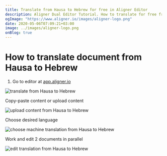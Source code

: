 ```yaml
---
title: Translate from Hausa to Hebrew for free in Aligner Editor
description: Aligner Dual Editor Tutorial. How to translate for free from Hausa to Hebrew. Aligner is multilingual document management platform. 
ogImage: "https://www.aligner.io/images/aligner-logo.png"
date: 2020-05-06T07:09:21+03:00
image: ../images/aligner-logo.png
onBlog: true
---
```


# How to translate document from Hausa to Hebrew

1. Go to editor at [app.aligner.io](https://app.aligner.io "Aligner App web page")

![translate from Hausa to Hebrew](../aligner-blank-editor.png "translate from Hausa to Hebrew")

Copy-paste content or upload content

![upload content from Hausa to Hebrew](../aligner-uploaded-document.png "upload content from Hausa to Hebrew")

Choose desired language

![choose machine translation from Hausa to Hebrew](../aligner-language-dropdown.png "choose machine translation from Hausa to Hebrew")

Work and edit 2 documents in parallel

![edit translation from Hausa to Hebrew](../aligner-double-sitded-editor.png "edit translation from Hausa to Hebrew")

